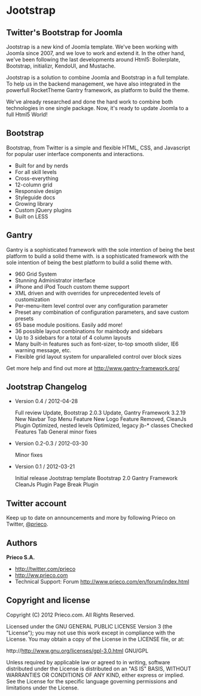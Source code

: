 
Jootstrap
===========

Twitter's Bootstrap for Joomla
------------------------------

Jootstrap is a new kind of Joomla template. We've been working 
with Joomla since 2007, and we love to work and extend it. In the 
other hand, we've been following the last developments around Html5: 
Boilerplate, Bootstrap, initializr, KendoUI, and Mustache.

Jootstrap is a solution to combine Joomla and Bootstrap in a full 
template. To help us in the backend management, we have also 
integrated in the powerfull RocketTheme Gantry framework, as 
platform to build the theme.

We've already researched and done the hard work to combine both 
technologies in one single package. Now, it's ready to update Joomla 
to a full Html5 World!

Bootstrap
---------

Bootstrap, from Twitter is a simple and flexible HTML, CSS, and 
Javascript for popular user interface components and interactions.

- Built for and by nerds
- For all skill levels
- Cross-everything
- 12-column grid
- Responsive design
- Styleguide docs
- Growing library
- Custom jQuery plugins
- Built on LESS

Gantry
------

Gantry is a sophisticated framework with the sole intention of being 
the best platform to build a solid theme with. is a sophisticated 
framework with the sole intention of being the best platform to 
build a solid theme with.

- 960 Grid System
- Stunning Administrator interface
- iPhone and iPod Touch custom theme support
- XML driven and with overrides for unprecedented levels of customization
- Per-menu-item level control over any configuration parameter
- Preset any combination of configuration parameters, and save custom presets
- 65 base module positions. Easily add more!
- 36 possible layout combinations for mainbody and sidebars
- Up to 3 sidebars for a total of 4 column layouts
- Many built-in features such as font-sizer, to-top smooth slider, IE6 warning message, etc.
- Flexible grid layout system for unparalleled control over block sizes

Get more help and find out more at http://www.gantry-framework.org/

Jootstrap Changelog
-------------------

- Version 0.4 / 2012-04-28

    Full review
    Update, Bootstrap 2.0.3
    Update, Gantry Framework 3.2.19
    New Navbar Top Menu Feature
    New Logo Feature
    Removed, CleanJs Plugin
    Optimized, nested levels
    Optimized, legacy jb-* classes
    Checked Features Tab
    General minor fixes

- Version 0.2-0.3 / 2012-03-30

    Minor fixes

- Version 0.1 / 2012-03-21

    Initial release
    Jootstrap template
    Bootstrap 2.0
    Gantry Framework
    CleanJs Plugin
    Page Break Plugin


Twitter account
---------------
Keep up to date on announcements and more by following Prieco on Twitter, <a href="http://twitter.com/prieco">@prieco</a>.

Authors
-------

**Prieco S.A.**

+ http://twitter.com/prieco
+ http://ww.prieco.com
+ Technical Support:  Forum http://www.prieco.com/en/forum/index.html

Copyright and license
---------------------

Copyright (C) 2012 Prieco.com. All Rights Reserved.

Licensed under the GNU GENERAL PUBLIC LICENSE Version 3 (the "License");
you may not use this work except in compliance with the License.
You may obtain a copy of the License in the LICENSE file, or at:

   http://http://www.gnu.org/licenses/gpl-3.0.html GNU/GPL

Unless required by applicable law or agreed to in writing, software
distributed under the License is distributed on an "AS IS" BASIS,
WITHOUT WARRANTIES OR CONDITIONS OF ANY KIND, either express or implied.
See the License for the specific language governing permissions and
limitations under the License.


